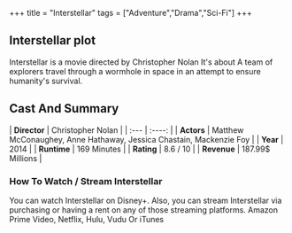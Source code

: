 +++
title = "Interstellar"
tags = ["Adventure","Drama","Sci-Fi"]
+++
## Interstellar plot
Interstellar is a movie directed by Christopher Nolan It's about A team of explorers travel through a wormhole in space in an attempt to ensure humanity's survival.
## Cast And Summary
| **Director**      | Christopher Nolan |
    | :---        |    :----:   |
    |  **Actors** | Matthew McConaughey, Anne Hathaway, Jessica Chastain, Mackenzie Foy |
    | **Year**   | 2014    |
    |  **Runtime** | 169 Minutes |
    |  **Rating** | 8.6 / 10 | 
    |  **Revenue** | 187.99$ Millions |
### How To Watch / Stream Interstellar
You can watch Interstellar on Disney+.
Also, you can stream Interstellar via purchasing or having a rent on any of those streaming platforms.
Amazon Prime Video, Netflix, Hulu, Vudu Or iTunes